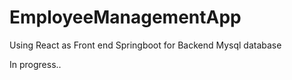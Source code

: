 # EmployeeManagementApp
Using React as Front end
Springboot for Backend
Mysql database

In progress..


